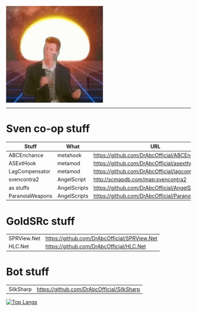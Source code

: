 <a href="https://www.youtube.com/watch?v=dQw4w9WgXcQ&t=4s/">
  <img align="center" src="https://github.com/DrAbcOfficial/DrAbcOfficial/blob/94a89ff47b625a968ff6d90a373f05cd4f8aa7da/R.gif"/>
</a>

---

# Sven co-op stuff

|Stuff|What|URL|
|--|--|--|
|ABCEnchance|metahook|https://github.com/DrAbcOfficial/ABCEnchance|
|ASExtHook|metamod|https://github.com/DrAbcOfficial/asexthook|
|LagCompensator|metamod|https://github.com/DrAbcOfficial/lagcompensator|
|svencontra2|AngelScript|http://scmapdb.com/map:svencontra2|
|as stuffs|AngelScripts |https://github.com/DrAbcOfficial/AngelScripts|
|ParanoiaWeapons|AngelScripts|https://github.com/DrAbcOfficial/ParanoiaWeapons|

# GoldSRc stuff

|||
|---|---|
|SPRView.Net|https://github.com/DrAbcOfficial/SPRView.Net|
|HLC.Net|https://github.com/DrAbcOfficial/HLC.Net|

# Bot stuff

|||
|---|---|
|SilkSharp|https://github.com/DrAbcOfficial/SilkSharp|

[![Top Langs](https://github-readme-stats.vercel.app/api/top-langs/?username=DrAbcOfficial)](https://github.com/DrAbcOfficial/github-readme-stats)
